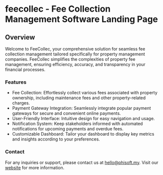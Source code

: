 # feecollec - Fee Collection Management Software Landing Page

## Overview

Welcome to FeeCollec, your comprehensive solution for seamless fee collection management tailored specifically for property management companies. FeeCollec simplifies the complexities of property fee management, ensuring efficiency, accuracy, and transparency in your financial processes.

### Features
* Fee Collection: Effortlessly collect various fees associated with property ownership, including maintenance fees and other property-related charges.
* Payment Gateway Integration: Seamlessly integrate popular payment gateways for secure and convenient online payments.
* User-Friendly Interface: Intuitive design for easy navigation and usage.
* Notification System: Keep stakeholders informed with automated notifications for upcoming payments and overdue fees.
* Customizable Dashboard: Tailor your dashboard to display key metrics and insights according to your preferences.

### Contact
For any inquiries or support, please contact us at hello@phisoft.my. Visit our [website](https://www.feecollec.com/) for more information.
